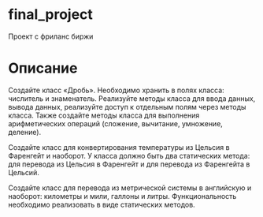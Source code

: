 # final_project
Проект с фриланс биржи

# Описание

Создайте класс «Дробь». Необходимо хранить в полях класса: числитель и знаменатель. Реализуйте методы класса для ввода данных, вывода данных, реализуйте доступ к отдельным полям через методы класса. Также создайте методы класса для выполнения арифметических операций (сложение, вычитание, умножение, деление).

Создайте класс для конвертирования температуры из Цельсия в Фаренгейт и наоборот. У класса должно быть два статических метода: для перевода из Цельсия в Фаренгейт и для перевода из Фаренгейта в Цельсий.

Создайте класс для перевода из метрической системы в английскую и наоборот: километры и мили, галлоны и литры. Функциональность необходимо реализовать в виде статических методов.